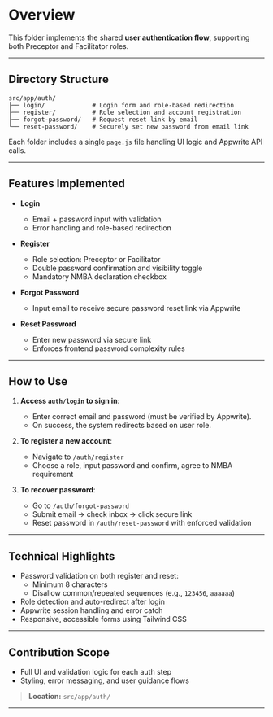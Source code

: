 # Overview

This folder implements the shared **user authentication flow**, supporting both Preceptor and Facilitator roles.

---

## Directory Structure

```
src/app/auth/
├── login/             # Login form and role-based redirection
├── register/          # Role selection and account registration
├── forgot-password/   # Request reset link by email
└── reset-password/    # Securely set new password from email link
```

Each folder includes a single `page.js` file handling UI logic and Appwrite API calls.

---

## Features Implemented

- **Login**
  - Email + password input with validation
  - Error handling and role-based redirection

- **Register**
  - Role selection: Preceptor or Facilitator
  - Double password confirmation and visibility toggle
  - Mandatory NMBA declaration checkbox

- **Forgot Password**
  - Input email to receive secure password reset link via Appwrite

- **Reset Password**
  - Enter new password via secure link
  - Enforces frontend password complexity rules

---

##  How to Use

1. **Access `auth/login` to sign in**:
   - Enter correct email and password (must be verified by Appwrite).
   - On success, the system redirects based on user role.

2. **To register a new account**:
   - Navigate to `/auth/register`
   - Choose a role, input password and confirm, agree to NMBA requirement

3. **To recover password**:
   - Go to `/auth/forgot-password`
   - Submit email → check inbox → click secure link
   - Reset password in `/auth/reset-password` with enforced validation

---

## Technical Highlights

- Password validation on both register and reset:
  - Minimum 8 characters
  - Disallow common/repeated sequences (e.g., `123456`, `aaaaaa`)
- Role detection and auto-redirect after login
- Appwrite session handling and error catch
- Responsive, accessible forms using Tailwind CSS

---

## Contribution Scope

- Full UI and validation logic for each auth step
- Styling, error messaging, and user guidance flows

> **Location:** `src/app/auth/`

---
